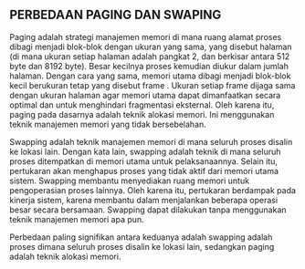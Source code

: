 ## PERBEDAAN PAGING DAN SWAPING

Paging adalah strategi manajemen memori di mana ruang alamat proses dibagi menjadi blok-blok dengan ukuran yang sama, yang disebut halaman (di mana ukuran setiap halaman adalah pangkat 2, dan berkisar antara 512 byte dan 8192 byte). Besar kecilnya proses kemudian diukur dalam jumlah halaman. Dengan cara yang sama, memori utama dibagi menjadi blok-blok kecil berukuran tetap yang disebut frame . Ukuran setiap frame dijaga sama dengan ukuran halaman agar memori utama dapat dimanfaatkan secara optimal dan untuk menghindari fragmentasi eksternal. Oleh karena itu, paging pada dasarnya adalah teknik alokasi memori. Ini menggunakan teknik manajemen memori yang tidak bersebelahan.

Swapping adalah teknik manajemen memori di mana seluruh proses disalin ke lokasi lain. Dengan kata lain, swapping adalah teknik di mana seluruh proses ditempatkan di memori utama untuk pelaksanaannya. Selain itu, pertukaran akan menghapus proses yang tidak aktif dari memori utama sistem. Swapping membantu menyediakan ruang memori untuk pengoperasian proses lainnya. Oleh karena itu, pertukaran berdampak pada kinerja sistem, karena membantu dalam menjalankan beberapa operasi besar secara bersamaan. Swapping dapat dilakukan tanpa menggunakan teknik manajemen memori apa pun.


Perbedaan paling signifikan antara keduanya adalah swapping adalah proses dimana seluruh proses disalin ke lokasi lain, sedangkan paging adalah teknik alokasi memori.

